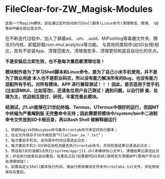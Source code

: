 # FileClear-for-ZW_Magisk-Modules
    这是一个Magisk模块，旨在通过定时自动执行Shell脚本(Linux命令)清理微信、微博、 QQ等APP缓存和垃圾文件。
在不断迭代过程中，加入了屏蔽ad、.um、.uuid、MiPushlog等毒瘤文件夹、腾讯X5内核、卸载卸载com.miui.analytics等功能。
与其他同类软件(如SD女佣)相比，具有不安装App、清理范围大、清理类型多、清理更彻和底且自动化的优点。

**不是安装后立即生效，也不是每次重启都清理垃圾！**

**模块制作是为了学习Shell脚本和Linux命令，是为了自己小米手机使用，并不是为了商业用途
  本人也不是职业码农，所以没有能力解决所有的Bug，也没有能力适配所有手机，对所有模块、APP
  进行兼容测试！！！
  因此，是否适用于您手机(比如非MIUI、比如官改)，还请各位用户自己测试！遇到问题，以自行排
  查、处理为主，欢迎相互探讨、研究，丰富完善此模块。**
  
  **经测试，j11.sh能够在21世纪终端、Termux、UTermux中很好的运行，但因MT中终端为严重阉割版
  无完整命令支持；因此需要将模块中/system/bin中二进制命令文件放到SD卡根目录，再以Bash Shell
  做解释器运行**

    1、依赖Magisk的Busybox命令集中crontab命令来定时执行脚本；
    2、日志文件保存于SD卡根目录“FileClear_zw_*.txt”；
    3、每次重启手机后，会将其中时间记录进此日志；
    4、每次重启手机2~3分钟后会检测是否执行crontab命令，并将检查结果记录进此日志；
    5、预设每3天的凌晨5点执行/system/app/j11.sh(本模块核心文件)，清理结果记录进此日志；并在执行结束后自动重启，在重启之后(如果是MIUI系统)调用官方清理APP(需用户手动点击清理按钮)；
    6、如需自定义Shell脚本执行时间，请自行修改模块文件夹中crontabs.txt文件，并在修改保存后重启。
